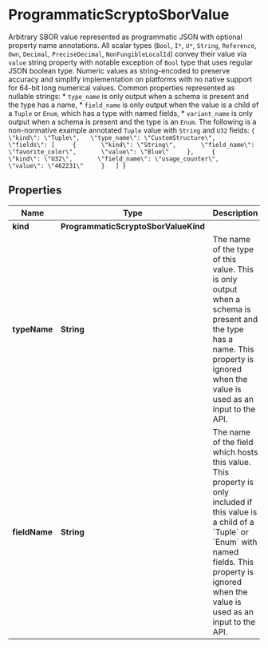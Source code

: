 

# ProgrammaticScryptoSborValue

Arbitrary SBOR value represented as programmatic JSON with optional property name annotations.  All scalar types (`Bool`, `I*`, `U*`, `String`, `Reference`, `Own`, `Decimal`, `PreciseDecimal`, `NonFungibleLocalId`) convey their value via `value` string property with notable exception of `Bool` type that uses regular JSON boolean type. Numeric values as string-encoded to preserve accuracy and simplify implementation on platforms with no native support for 64-bit long numerical values.  Common properties represented as nullable strings:   * `type_name` is only output when a schema is present and the type has a name,   * `field_name` is only output when the value is a child of a `Tuple` or `Enum`, which has a type with named fields,   * `variant_name` is only output when a schema is present and the type is an `Enum`.  The following is a non-normative example annotated `Tuple` value with `String` and `U32` fields: ``` {   \"kind\": \"Tuple\",   \"type_name\": \"CustomStructure\",   \"fields\": [     {       \"kind\": \"String\",       \"field_name\": \"favorite_color\",       \"value\": \"Blue\"     },     {       \"kind\": \"U32\",       \"field_name\": \"usage_counter\",       \"value\": \"462231\"     }   ] } ``` 

## Properties

| Name | Type | Description | Notes |
|------------ | ------------- | ------------- | -------------|
|**kind** | **ProgrammaticScryptoSborValueKind** |  |  |
|**typeName** | **String** | The name of the type of this value. This is only output when a schema is present and the type has a name. This property is ignored when the value is used as an input to the API.  |  [optional] |
|**fieldName** | **String** | The name of the field which hosts this value. This property is only included if this value is a child of a &#x60;Tuple&#x60; or &#x60;Enum&#x60; with named fields. This property is ignored when the value is used as an input to the API.  |  [optional] |



